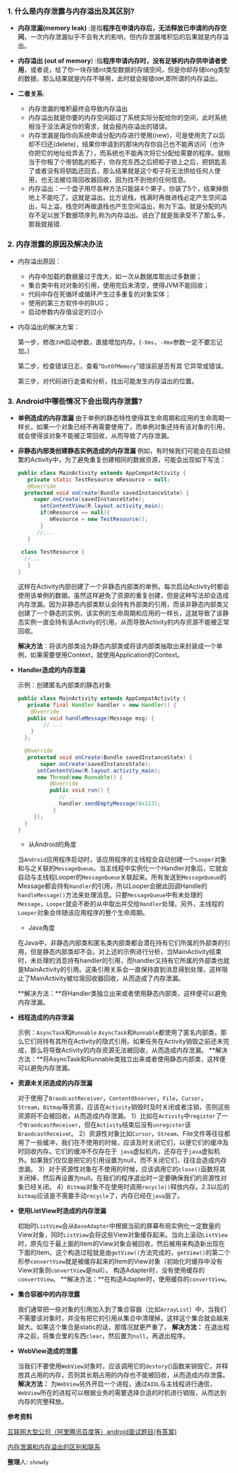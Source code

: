 ### 1. 什么是内存泄露与内存溢出及其区别?

- **内存泄漏(memory leak)** :是指**程序在申请内存后，无法释放已申请的内存空间**，一次内存泄漏似乎不会有大的影响，但内存泄漏堆积后的后果就是内存溢出。 


- **内存溢出 (out of memory**) :指**程序申请内存时，没有足够的内存供申请者使用**，或者说，给了你一块存储int类型数据的存储空间，但是你却存储long类型的数据，那么结果就是内存不够用，此时就会报错`OOM`,即所谓的内存溢出。 
- **二者关系**: 
  - 内存泄漏的堆积最终会导致内存溢出
  - 内存溢出就是你要的内存空间超过了系统实际分配给你的空间，此时系统相当于没法满足你的需求，就会报内存溢出的错误。
  - 内存泄漏是指你向系统申请分配内存进行使用(new)，可是使用完了以后却不归还(delete)，结果你申请到的那块内存你自己也不能再访问（也许你把它的地址给弄丢了），而系统也不能再次将它分配给需要的程序。就相当于你租了个带钥匙的柜子，你存完东西之后把柜子锁上之后，把钥匙丢了或者没有将钥匙还回去，那么结果就是这个柜子将无法供给任何人使用，也无法被垃圾回收器回收，因为找不到他的任何信息。
  - 内存溢出：一个盘子用尽各种方法只能装4个果子，你装了5个，结果掉倒地上不能吃了。这就是溢出。比方说栈，栈满时再做进栈必定产生空间溢出，叫上溢，栈空时再做退栈也产生空间溢出，称为下溢。就是分配的内存不足以放下数据项序列,称为内存溢出。说白了就是我承受不了那么多，那我就报错.

### 2. 内存泄露的原因及解决办法

* 内存溢出原因： 

  * 内存中加载的数据量过于庞大，如一次从数据库取出过多数据； 
  * 集合类中有对对象的引用，使用完后未清空，使得JVM不能回收； 
  * 代码中存在死循环或循环产生过多重复的对象实体； 
  * 使用的第三方软件中的BUG； 
  * 启动参数内存值设定的过小

* 内存溢出的解决方案： 

  第一步，修改`JVM`启动参数，直接增加内存。(`-Xms`，`-Xmx`参数一定不要忘记加。)

  第二步，检查错误日志，查看“`OutOfMemory`”错误前是否有其 它异常或错误。

  第三步，对代码进行走查和分析，找出可能发生内存溢出的位置。

### 3. Android中哪些情况下会出现内存泄露?

* **单例造成的内存泄漏**
  由于单例的静态特性使得其生命周期和应用的生命周期一样长，如果一个对象已经不再需要使用了，而单例对象还持有该对象的引用，就会使得该对象不能被正常回收，从而导致了内存泄漏。

* **非静态内部类创建静态实例造成的内存泄漏**
  例如，有时候我们可能会在启动频繁的Activity中，为了避免重复创建相同的数据资源，可能会出现如下写法：

  ```java
  public class MainActivity extends AppCompatActivity {
     private static TestResource mResource = null;
     @Override
    protected void onCreate(Bundle savedInstanceState) {
       super.onCreate(savedInstanceState);
         setContentView(R.layout.activity_main);
         if(mResource == null){
            mResource = new TestResource();
         }
        //...
     }
    
   class TestResource {
    //...
     }
  }

  ```

  这样在Activity内部创建了一个非静态内部类的单例，每次启动Activity时都会使用该单例的数据。虽然这样避免了资源的重复创建，但是这种写法却会造成内存泄漏。因为非静态内部类默认会持有外部类的引用，而该非静态内部类又创建了一个静态的实例，该实例的生命周期和应用的一样长，这就导致了该静态实例一直会持有该Activity的引用，从而导致Activity的内存资源不能被正常回收。

  **解决方法**：将该内部类设为静态内部类或将该内部类抽取出来封装成一个单例，如果需要使用Context，就使用Application的Context。

* **Handler造成的内存泄漏**

  示例：创建匿名内部类的静态对象

  ```java
  public class MainActivity extends AppCompatActivity {
     private final Handler handler = new Handler() {
      @Override
     public void handleMessage(Message msg) {
          // ...
      }
    };

    @Override
     protected void onCreate(Bundle savedInstanceState) {
         super.onCreate(savedInstanceState);
        setContentView(R.layout.activity_main);
        new Thread(new Runnable() {
            @Override
            public void run() {
               // ...
               handler.sendEmptyMessage(0x123);
             }
       });
    }
  }
  ```

  * 从Android的角度

  当`Android`应用程序启动时，该应用程序的主线程会自动创建一个`Looper`对象和与之关联的`MessageQueue`。当主线程中实例化一个Handler对象后，它就会自动与主线程Looper的`MessageQueue`关联起来。所有发送到`MessageQueue`的Message都会持有`Handler`的引用，所以Looper会据此回调Handle的`handleMessage()`方法来处理消息。只要`MessageQueue`中有未处理的`Message`，`Looper`就会不断的从中取出并交给`Handler`处理。另外，主线程的`Looper`对象会伴随该应用程序的整个生命周期。

  *  Java角度

  在Java中，非静态内部类和匿名类内部类都会潜在持有它们所属的外部类的引用，但是静态内部类却不会。对上述的示例进行分析，当MainActivity结束时，未处理的消息持有handler的引用，而handler又持有它所属的外部类也就是MainActivity的引用。这条引用关系会一直保持直到消息得到处理，这样阻止了MainActivity被垃圾回收器回收，从而造成了内存泄漏。

  **解决方法：**将Handler类独立出来或者使用静态内部类，这样便可以避免内存泄漏。

* **线程造成的内存泄漏**

  示例：`AsyncTask`和`Runnable`
  `AsyncTask`和`Runnable`都使用了匿名内部类，那么它们将持有其所在Activity的隐式引用。如果任务在Activity销毁之前还未完成，那么将导致Activity的内存资源无法被回收，从而造成内存泄漏。
  **解决方法：**将AsyncTask和Runnable类独立出来或者使用静态内部类，这样便可以避免内存泄漏。

* **资源未关闭造成的内存泄漏**

  对于使用了`BraodcastReceiver`，`ContentObserver`，`File`，`Cursor`，`Stream`，`Bitmap`等资源，应该在`Activity`销毁时及时关闭或者注销，否则这些资源将不会被回收，从而造成内存泄漏。
  1）比如在`Activity`中`register`了一个`BraodcastReceiver`，但在`Activity`结束后没有`unregister`该`BraodcastReceive`r。
  2）资源性对象比如`Cursor`，`Stream`、File文件等往往都用了一些缓冲，我们在不使用的时候，应该及时关闭它们，以便它们的缓冲及时回收内存。它们的缓冲不仅存在于` java`虚拟机内，还存在于`java`虚拟机外。如果我们仅仅是把它的引用设置为null，而不关闭它们，往往会造成内存泄漏。
  3）对于资源性对象在不使用的时候，应该调用它的`close()`函数将其关闭掉，然后再设置为null。在我们的程序退出时一定要确保我们的资源性对象已经关闭。
  4）`Bitmap`对象不在使用时调用`recycle()`释放内存。2.3以后的`bitmap`应该是不需要手动`recycle`了，内存已经在`java`层了。

* **使用ListView时造成的内存泄漏**

  初始时`ListView`会从`BaseAdapter`中根据当前的屏幕布局实例化一定数量的View对象，同时`ListView`会将这些View对象缓存起来。当向上滚动`ListView`时，原先位于最上面的Item的View对象会被回收，然后被用来构造新出现在下面的Item。这个构造过程就是由`getView()`方法完成的，`getView()`的第二个形参`convertView`就是被缓存起来的Item的View对象（初始化时缓存中没有View对象则`convertView`是null）。
  构造Adapter时，没有使用缓存的`convertView`。
  **解决方法：**在构造Adapter时，使用缓存的`convertView`。

* **集合容器中的内存泄露**

  我们通常把一些对象的引用加入到了集合容器（比如`ArrayList`）中，当我们不需要该对象时，并没有把它的引用从集合中清理掉，这样这个集合就会越来越大。如果这个集合是static的话，那情况就更严重了。
  **解决方法：**
  在退出程序之前，将集合里的东西`clear`，然后置为`null`，再退出程序。

* **WebView造成的泄露**

  当我们不要使用`WebView`对象时，应该调用它的`destory`()函数来销毁它，并释放其占用的内存，否则其长期占用的内存也不能被回收，从而造成内存泄露。
  **解决方法：**
  为`WebView`另外开启一个进程，通过`AIDL`与主线程进行通信，`WebView`所在的进程可以根据业务的需要选择合适的时机进行销毁，从而达到内存的完整释放。



**参考资料**

[互联网大型公司（阿里腾讯百度等）android面试题目(有答案)](https://www.jianshu.com/p/fb815eaf628f)

[内存泄漏和内存溢出的区别和联系](http://blog.csdn.net/ruiruihahaha/article/details/70270574)

**整理**人: `showdy`


